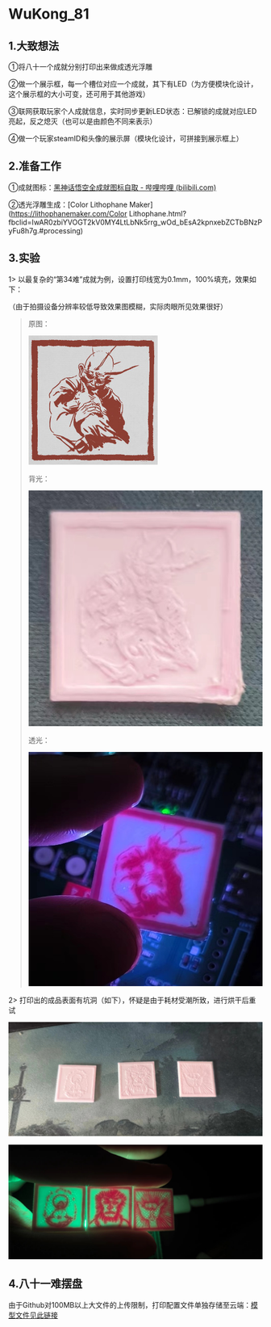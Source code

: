 # WuKong_81

## 1.大致想法

①将八十一个成就分别打印出来做成透光浮雕

②做一个展示框，每一个槽位对应一个成就，其下有LED（为方便模块化设计，这个展示框的大小可变，还可用于其他游戏）

③联网获取玩家个人成就信息，实时同步更新LED状态：已解锁的成就对应LED亮起，反之熄灭（也可以是由颜色不同来表示）

④做一个玩家steamID和头像的展示屏（模块化设计，可拼接到展示框上）

## 2.准备工作

①成就图标：[黑神话悟空全成就图标自取 - 哔哩哔哩 (bilibili.com)](https://www.bilibili.com/read/cv37545978/?jump_opus=1)

②透光浮雕生成：[Color Lithophane Maker](https://lithophanemaker.com/Color Lithophane.html?fbclid=IwAR0zbiYVOGT2kV0MY4LtLbNk5rrg_wOd_bEsA2kpnxebZCTbBNzPyFu8h7g.#processing)

## 3.实验

 1> 以最复杂的“第34难”成就为例，设置打印线宽为0.1mm，100%填充，效果如下：

（由于拍摄设备分辨率较低导致效果图模糊，实际肉眼所见效果很好）

> 原图：
>
> ![](Pics\0.jpg)
>
> 背光：
>
> ![](Pics\1.jpg)
>
> 透光：
>
> ![](Pics\2.jpg)

2> 打印出的成品表面有坑洞（如下），怀疑是由于耗材受潮所致，进行烘干后重试

![](Pics\3.jpg)

![](Pics\4.jpg)

## 4.八十一难摆盘

由于Github对100MB以上大文件的上传限制，打印配置文件单独存储至云端：[模型文件见此链接]( https://pan.baidu.com/s/15vvviHefxmRDrBU4KXjpYw?pwd=wk81)
